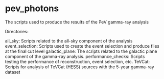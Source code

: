 # pev_photons
The scripts used to produce the results of the PeV gamma-ray analysis

Directories:

all_sky: Scripts related to the all-sky component of the analysis
event_selection:  Scripts used to create the event selection and produce files at the final cut level
galactic_plane:  The scripts related to the galactic plane component of the gamma-ray analysis.
performance_checks:  Scripts testing the performance of reconstruction, event selection, etc.
TeVCat:  Scripts for analysis of TeVCat (HESS) sources with the 5-year gamma-ray dataset
